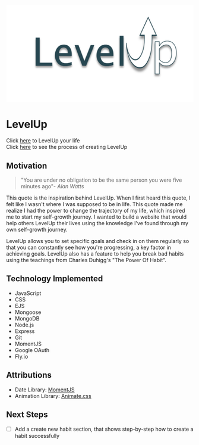 ![Logo](/public/images/level-up-logo-white-background.png)
# LevelUp 
Click [here](https://andrea-level-up.fly.dev) to LevelUp your life  
Click [here](https://trello.com/b/tSRifbni/unit-2-project) to see the process of creating LevelUp

## Motivation
>"You are under no obligation to be the same person you were five minutes ago"- *Alan Watts*  

This quote is the inspiration behind LevelUp. When I first heard this quote, I felt like I wasn't where I was supposed to be in life. This quote made me realize I had the power to change the trajectory of my life, which inspired me to start my self-growth journey. I wanted to build a website that would help others LevelUp their lives using the knowledge I've found through my own self-growth journey.  

LevelUp allows you to set specific goals and check in on them regularly so that you can constantly see how you're progressing, a key factor in achieving goals. LevelUp also has a feature to help you break bad habits using the teachings from Charles Duhigg's "The Power Of Habit".

## Technology Implemented
* JavaScript
* CSS
* EJS
* Mongoose
* MongoDB
* Node.js
* Express
* Git
* MomentJS
* Google OAuth
* Fly.io

## Attributions 
* Date Library: [MomentJS](https://momentjs.com/)
* Animation Library: [Animate.css](https://animate.style/)

## Next Steps
- [ ] Add a create new habit section, that shows step-by-step how to create a habit successfully